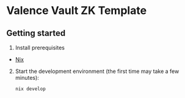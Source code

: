 # Valence Vault ZK Template

## Getting started
1. Install prerequisites
- [Nix](https://nixos.org/download/)

2. Start the development environment (the first time may take a few minutes):
   ```bash
   nix develop
   ```